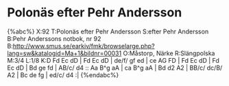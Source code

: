 # Polonäs efter Pehr Andersson

{%abc%}
X:92
T:Polonäs efter Pehr Andersson
S:efter Pehr Andersson
B:Pehr Anderssons notbok, nr 92
B:http://www.smus.se/earkiv/fmk/browselarge.php?lang=sw&katalogid=Ma+1&bildnr=00031
O:Måstorp, Närke
R:Slängpolska
M:3/4
L:1/8
K:D
Fd Ec dD | Fd Ec dD | de/f/ gf ed | ce AG FD |
Fd Ec dD | Fd Ec dD | Bd ge fd | AB/c/ d4 ::
Aa B^g aA | ca B^g aA | Bd d2 A2 | BB/c/ dc/B/ A2 |
Bc de fg | ed/c/ d4 :|
{%endabc%}
